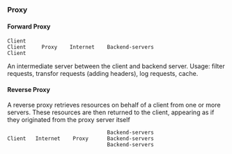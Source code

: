 ### Proxy
#### Forward Proxy
```
Client 
Client     Proxy    Internet    Backend-servers
Client 

```

An intermediate server between the client and backend server.
Usage: filter requests, transfor requests (adding headers), log requests, cache.
#### Reverse Proxy
A reverse proxy retrieves resources on behalf of a client from one or more servers. 
These resources are then returned to the client, 
appearing as if they originated from the proxy server itself

```
                                Backend-servers
Client   Internet    Proxy      Backend-servers
                                Backend-servers

```
